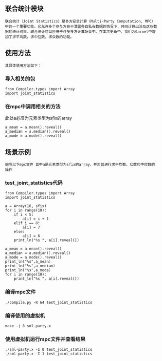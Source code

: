 ## 联合统计模块
    联合统计（Joint Statistics）是多方安全计算（Multi-Party Computation, MPC）中的一个重要功能。它允许多个参与方在不泄露各自私有数据的情况下，共同计算出涉及这些数据的统计结果。联合统计可以应用于许多多方计算场景中。在本次更新中，我们为Garnet中增加了求平均数，求中位数，求众数的功能。

## 使用方法
    其具体使用方法如下：

### 导入相关的包
```
from Compiler.types import Array 
import joint_statistics
```

### 在mpc中调用相关的方法

此处a必须为元素类型为sfix的array
```
a_mean = a.mean().reveal()
a_median = a.median().reveal()
a_mode = a.mode().reveal()
```

## 场景示例
    编写以下mpc文件 其中a是元素类型为sfix的array，并对其进行求平均数，众数和中位数的操作
### test_joint_statistics代码
```
from Compiler.types import Array 
import joint_statistics

a = Array(10, sfix)
for i in range(10):
    if i < 5:
        a[i] = i + 1
    elif i == 8:
        a[i] = 7
    else:
        a[i] = 6
    print_ln("%s ", a[i].reveal())

a_mean = a.mean().reveal()
a_median = a.median().reveal()
a_mode = a.mode().reveal()
print_ln("%s",a_mean)
print_ln("%s",a_median)
print_ln("%s",a_mode)
for i in range(10):
    print_ln("%s ", a[i].reveal())
```

### 编译mpc文件
```
./compile.py -R 64 test_joint_statistics
```


### 编译使用的虚拟机

```
make -j 8 sml-party.x
```
### 使用虚拟机运行mpc文件并查看结果
```
./sml-party.x -I 0 test_joint_statistics
./sml-party.x -I 1 test_joint_statistics
```
